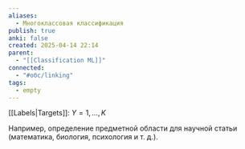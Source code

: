 ```yaml
---
aliases:
  - Многоклассовая классификация
publish: true
anki: false
created: 2025-04-14 22:14
parent:
  - "[[Classification ML]]"
connected:
  - "#обс/linking"
tags:
  - empty
---
```


[[Labels|Targets]]: ${Y = 1, \dots, K}$

Например, определение предметной области для научной статьи (математика, биология, психология и т. д.).